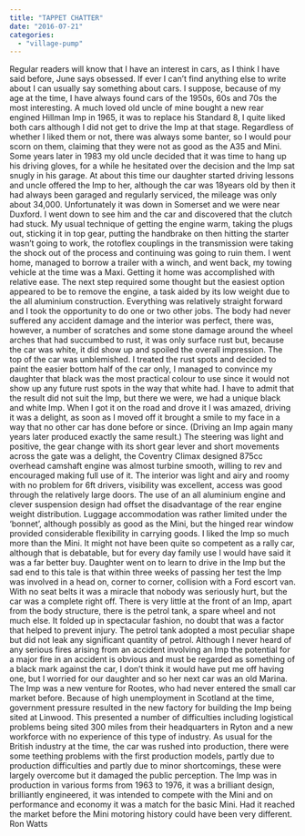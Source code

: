```yaml
---
title: "TAPPET CHATTER"
date: "2016-07-21"
categories: 
  - "village-pump"
---
```


Regular readers will know that I have an interest in cars, as I think I have said before, June says obsessed. If ever I can’t find anything else to write about I can usually say something about cars. I suppose, because of my age at the time, I have always found cars of the 1950s, 60s and 70s the most interesting. A much loved old uncle of mine bought a new rear engined Hillman Imp in 1965, it was to replace his Standard 8, I quite liked both cars although I did not get to drive the Imp at that stage. Regardless of whether I liked them or not, there was always some banter, so I would pour scorn on them, claiming that they were not as good as the A35 and Mini. Some years later in 1983 my old uncle decided that it was time to hang up his driving gloves, for a while he hesitated over the decision and the Imp sat snugly in his garage. At about this time our daughter started driving lessons and uncle offered the Imp to her, although the car was 18years old by then it had always been garaged and regularly serviced, the mileage was only about 34,000. Unfortunately it was down in Somerset and we were near Duxford. I went down to see him and the car and discovered that the clutch had stuck. My usual technique of getting the engine warm, taking the plugs out, sticking it in top gear, putting the handbrake on then hitting the starter wasn’t going to work, the rotoflex couplings in the transmission were taking the shock out of the process and continuing was going to ruin them. I went home, managed to borrow a trailer with a winch, and went back, my towing vehicle at the time was a Maxi. Getting it home was accomplished with relative ease. The next step required some thought but the easiest option appeared to be to remove the engine, a task aided by its low weight due to the all aluminium construction. Everything was relatively straight forward and I took the opportunity to do one or two other jobs. The body had never suffered any accident damage and the interior was perfect, there was, however, a number of scratches and some stone damage around the wheel arches that had succumbed to rust, it was only surface rust but, because the car was white, it did show up and spoiled the overall impression. The top of the car was unblemished. I treated the rust spots and decided to paint the easier bottom half of the car only, I managed to convince my daughter that black was the most practical colour to use since it would not show up any future rust spots in the way that white had. I have to admit that the result did not suit the Imp, but there we were, we had a unique black and white Imp. When I got it on the road and drove it I was amazed, driving it was a delight, as soon as I moved off it brought a smile to my face in a way that no other car has done before or since. (Driving an Imp again many years later produced exactly the same result.) The steering was light and positive, the gear change with its short gear lever and short movements across the gate was a delight, the Coventry Climax designed 875cc overhead camshaft engine was almost turbine smooth, willing to rev and encouraged making full use of it. The interior was light and airy and roomy with no problem for 6ft drivers, visibility was excellent, access was good through the relatively large doors. The use of an all aluminium engine and clever suspension design had offset the disadvantage of the rear engine weight distribution. Luggage accommodation was rather limited under the ‘bonnet’, although possibly as good as the Mini, but the hinged rear window provided considerable flexibility in carrying goods. I liked the Imp so much more than the Mini. It might not have been quite so competent as a rally car, although that is debatable, but for every day family use I would have said it was a far better buy. Daughter went on to learn to drive in the Imp but the sad end to this tale is that within three weeks of passing her test the Imp was involved in a head on, corner to corner, collision with a Ford escort van. With no seat belts it was a miracle that nobody was seriously hurt, but the car was a complete right off. There is very little at the front of an Imp, apart from the body structure, there is the petrol tank, a spare wheel and not much else. It folded up in spectacular fashion, no doubt that was a factor that helped to prevent injury. The petrol tank adopted a most peculiar shape but did not leak any significant quantity of petrol. Although I never heard of any serious fires arising from an accident involving an Imp the potential for a major fire in an accident is obvious and must be regarded as something of a black mark against the car, I don’t think it would have put me off having one, but I worried for our daughter and so her next car was an old Marina. The Imp was a new venture for Rootes, who had never entered the small car market before. Because of high unemployment in Scotland at the time, government pressure resulted in the new factory for building the Imp being sited at Linwood. This presented a number of difficulties including logistical problems being sited 300 miles from their headquarters in Ryton and a new workforce with no experience of this type of industry. As usual for the British industry at the time, the car was rushed into production, there were some teething problems with the first production models, partly due to production difficulties and partly due to minor shortcomings, these were largely overcome but it damaged the public perception. The Imp was in production in various forms from 1963 to 1976, it was a brilliant design, brilliantly engineered, it was intended to compete with the Mini and on performance and economy it was a match for the basic Mini. Had it reached the market before the Mini motoring history could have been very different. Ron Watts
